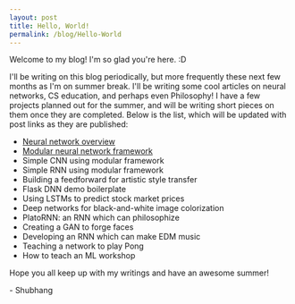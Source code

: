 ```yaml
---
layout: post
title: Hello, World!
permalink: /blog/Hello-World
---
```

Welcome to my blog! I'm so glad you're here. :D

I'll be writing on this blog periodically, but more frequently these next few months as I'm on summer break. I'll be writing some cool articles on neural networks, CS education, and perhaps even Philosophy! I have a few projects planned out for the summer, and will be writing short pieces on them once they are completed. Below is the list, which will be updated with post links as they are published:

* [Neural network overview](https://medium.com/@shubhang.desai/a-soft-introduction-to-neural-networks-6986b5e3a127)
* [Modular neural network framework](http://shubhangdesai.github.io/blog/Modular-NN-Mini-Framework)
* Simple CNN using modular framework
* Simple RNN using modular framework
* Building a feedforward for artistic style transfer
* Flask DNN demo boilerplate
* Using LSTMs to predict stock market prices
* Deep networks for black-and-white image colorization
* PlatoRNN: an RNN which can philosophize
* Creating a GAN to forge faces
* Developing an RNN which can make EDM music
* Teaching a network to play Pong
* How to teach an ML workshop

Hope you all keep up with my writings and have an awesome summer!

\- Shubhang
